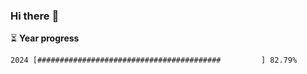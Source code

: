 ### Hi there :wave:

:hourglass_flowing_sand: **Year progress**

```txt
2024 [#########################################         ] 82.79%
```
